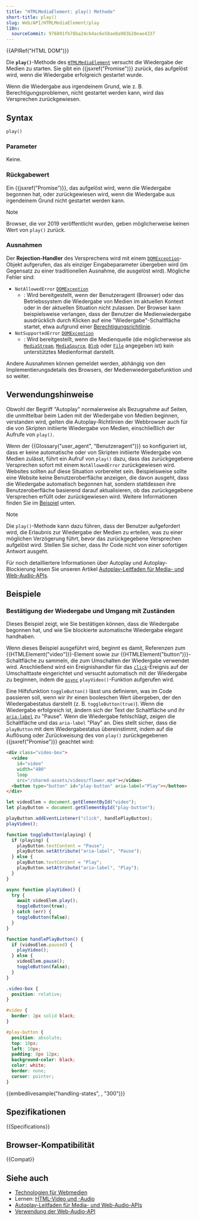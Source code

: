 ```yaml
---
title: "HTMLMediaElement: play() Methode"
short-title: play()
slug: Web/API/HTMLMediaElement/play
l10n:
  sourceCommit: 976891fb78ba24cb4ac6e58ae8a903b20eae4337
---
```


{{APIRef("HTML DOM")}}

Die **`play()`**-Methode des [`HTMLMediaElement`](/de/docs/Web/API/HTMLMediaElement) versucht die Wiedergabe der Medien zu starten. Sie gibt ein {{jsxref("Promise")}} zurück, das aufgelöst wird, wenn die Wiedergabe erfolgreich gestartet wurde.

Wenn die Wiedergabe aus irgendeinem Grund, wie z. B. Berechtigungsproblemen, nicht gestartet werden kann, wird das Versprechen zurückgewiesen.

## Syntax

```js-nolint
play()
```

### Parameter

Keine.

### Rückgabewert

Ein {{jsxref("Promise")}}, das aufgelöst wird, wenn die Wiedergabe begonnen hat, oder zurückgewiesen wird, wenn die Wiedergabe aus irgendeinem Grund nicht gestartet werden kann.

> [!NOTE]
> Browser, die vor 2019 veröffentlicht wurden, geben möglicherweise keinen Wert von `play()` zurück.

### Ausnahmen

Der **Rejection-Handler** des Versprechens wird mit einem [`DOMException`](/de/docs/Web/API/DOMException)-Objekt aufgerufen, das als einziger Eingabeparameter übergeben wird (im Gegensatz zu einer traditionellen Ausnahme, die ausgelöst wird). Mögliche Fehler sind:

- `NotAllowedError` [`DOMException`](/de/docs/Web/API/DOMException)
  - : Wird bereitgestellt, wenn der Benutzeragent (Browser) oder das Betriebssystem die Wiedergabe von Medien im aktuellen Kontext oder in der aktuellen Situation nicht zulassen. Der Browser kann beispielsweise verlangen, dass der Benutzer die Medienwiedergabe ausdrücklich durch Klicken auf eine "Wiedergabe"-Schaltfläche startet, etwa aufgrund einer [Berechtigungsrichtlinie](/de/docs/Web/HTTP/Guides/Permissions_Policy).
- `NotSupportedError` [`DOMException`](/de/docs/Web/API/DOMException)
  - : Wird bereitgestellt, wenn die Medienquelle (die möglicherweise als [`MediaStream`](/de/docs/Web/API/MediaStream), [`MediaSource`](/de/docs/Web/API/MediaSource), [`Blob`](/de/docs/Web/API/Blob) oder [`File`](/de/docs/Web/API/File) angegeben ist) kein unterstütztes Medienformat darstellt.

Andere Ausnahmen können gemeldet werden, abhängig von den Implementierungsdetails des Browsers, der Medienwiedergabefunktion und so weiter.

## Verwendungshinweise

Obwohl der Begriff "Autoplay" normalerweise als Bezugnahme auf Seiten, die unmittelbar beim Laden mit der Wiedergabe von Medien beginnen, verstanden wird, gelten die Autoplay-Richtlinien der Webbrowser auch für die von Skripten initiierte Wiedergabe von Medien, einschließlich der Aufrufe von `play()`.

Wenn der {{Glossary("user_agent", "Benutzeragent")}} so konfiguriert ist, dass er keine automatische oder von Skripten initiierte Wiedergabe von Medien zulässt, führt ein Aufruf von `play()` dazu, dass das zurückgegebene Versprechen sofort mit einem `NotAllowedError` zurückgewiesen wird. Websites sollten auf diese Situation vorbereitet sein. Beispielsweise sollte eine Website keine Benutzeroberfläche anzeigen, die davon ausgeht, dass die Wiedergabe automatisch begonnen hat, sondern stattdessen ihre Benutzeroberfläche basierend darauf aktualisieren, ob das zurückgegebene Versprechen erfüllt oder zurückgewiesen wird. Weitere Informationen finden Sie im [Beispiel](#beispiele) unten.

> [!NOTE]
> Die `play()`-Methode kann dazu führen, dass der Benutzer aufgefordert wird, die Erlaubnis zur Wiedergabe der Medien zu erteilen, was zu einer möglichen Verzögerung führt, bevor das zurückgegebene Versprechen aufgelöst wird. Stellen Sie sicher, dass Ihr Code nicht von einer sofortigen Antwort ausgeht.

Für noch detailliertere Informationen über Autoplay und Autoplay-Blockierung lesen Sie unseren Artikel [Autoplay-Leitfaden für Media- und Web-Audio-APIs](/de/docs/Web/Media/Guides/Autoplay).

## Beispiele

### Bestätigung der Wiedergabe und Umgang mit Zuständen

Dieses Beispiel zeigt, wie Sie bestätigen können, dass die Wiedergabe begonnen hat, und wie Sie blockierte automatische Wiedergabe elegant handhaben.

Wenn dieses Beispiel ausgeführt wird, beginnt es damit, Referenzen zum {{HTMLElement("video")}}-Element sowie zur {{HTMLElement("button")}}-Schaltfläche zu sammeln, die zum Umschalten der Wiedergabe verwendet wird. Anschließend wird ein Ereignishandler für das [`click`](/de/docs/Web/API/Element/click_event)-Ereignis auf der Umschalttaste eingerichtet und versucht automatisch mit der Wiedergabe zu beginnen, indem die [`async`](/de/docs/Web/JavaScript/Reference/Statements/async_function) `playVideo()`-Funktion aufgerufen wird.

Eine Hilfsfunktion `toggleButton()` lässt uns definieren, was im Code passieren soll, wenn wir ihr einen booleschen Wert übergeben, der den Wiedergabestatus darstellt (z. B. `toggleButton(true)`). Wenn die Wiedergabe erfolgreich ist, ändern sich der Text der Schaltfläche und ihr [`aria-label`](/de/docs/Web/Accessibility/ARIA/Reference/Attributes/aria-label) zu "Pause". Wenn die Wiedergabe fehlschlägt, zeigen die Schaltfläche und das `aria-label` "Play" an. Dies stellt sicher, dass die `playButton` mit dem Wiedergabestatus übereinstimmt, indem auf die Auflösung oder Zurückweisung des von `play()` zurückgegebenen {{jsxref("Promise")}} geachtet wird:

```html live-sample___handling-states
<div class="video-box">
  <video
    id="video"
    width="480"
    loop
    src="/shared-assets/videos/flower.mp4"></video>
  <button type="button" id="play-button" aria-label="Play"></button>
</div>
```

```js live-sample___handling-states
let videoElem = document.getElementById("video");
let playButton = document.getElementById("play-button");

playButton.addEventListener("click", handlePlayButton);
playVideo();

function toggleButton(playing) {
  if (playing) {
    playButton.textContent = "Pause";
    playButton.setAttribute("aria-label", "Pause");
  } else {
    playButton.textContent = "Play";
    playButton.setAttribute("aria-label", "Play");
  }
}

async function playVideo() {
  try {
    await videoElem.play();
    toggleButton(true);
  } catch (err) {
    toggleButton(false);
  }
}

function handlePlayButton() {
  if (videoElem.paused) {
    playVideo();
  } else {
    videoElem.pause();
    toggleButton(false);
  }
}
```

```css hidden live-sample___handling-states
.video-box {
  position: relative;
}

#video {
  border: 2px solid black;
}

#play-button {
  position: absolute;
  top: 10px;
  left: 10px;
  padding: 8px 12px;
  background-color: black;
  color: white;
  border: none;
  cursor: pointer;
}
```

{{embedlivesample("handling-states", , "300")}}

## Spezifikationen

{{Specifications}}

## Browser-Kompatibilität

{{Compat}}

## Siehe auch

- [Technologien für Webmedien](/de/docs/Web/Media)
- Lernen: [HTML-Video und -Audio](/de/docs/Learn_web_development/Core/Structuring_content/HTML_video_and_audio)
- [Autoplay-Leitfaden für Media- und Web-Audio-APIs](/de/docs/Web/Media/Guides/Autoplay)
- [Verwendung der Web-Audio-API](/de/docs/Web/API/Web_Audio_API/Using_Web_Audio_API)
